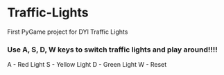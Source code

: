 # Traffic-Lights
First PyGame project for DYI Traffic Lights

<h3> Use A, S, D, W keys to switch traffic lights and play around!!!! </h3>
A - Red Light
S - Yellow Light
D - Green Light
W - Reset
